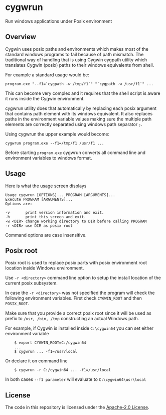 # cygwrun

Run windows applications under Posix environment

## Overview

Cygwin uses posix paths and environments which makes most of
the standard windows programs to fail because of path mismatch.
The traditional way of handling that is using Cygwin cygpath
utility which translates Cygwin (posix) paths to their windows
equivalents from shell.

For example a standard usage would be:
```
program.exe "--f1=`cygpath -w /tmp/f1`" "`cygpath -w /usr/f1`" ...
```
This can become very complex and it requires that the shell
script is aware it runs inside the Cygwin environment.

cygwrun utility does that automatically by replacing each posix
argument that contains path element with its windows equivalent.
It also replaces paths in the environment variable values making
sure the multiple path elements are correctly separated using
windows path separator `;`.

Using cygwrun the upper example would become:
```
cygwrun program.exe --f1=/tmp/f1 /usr/f1 ...
```
Before starting `program.exe` cygwrun converts all command line
and environment variables to windows format.

## Usage

Here is what the usage screen displays
```
Usage cygwrun [OPTIONS]... PROGRAM [ARGUMENTS]...
Execute PROGRAM [ARGUMENTS]...
Options are:

-v       print version information and exit.
-h       print this screen and exit.
-w <DIR> change working directory to DIR before calling PROGRAM
-r <DIR> use DIR as posix root
```

Command options are case insensitive.

## Posix root

Posix root is used to replace posix parts with posix environment root
location inside Windows environment.

Use `-r <directory>` command line option to setup the install location
of the current posix subsystem.

In case the `-r <directory>` was not specified the program will
check the following environment variables.
First check `CYGWIN_ROOT` and then `POSIX_ROOT`.

Make sure that you provide a correct posix root since it will
be used as prefix to `/usr, /bin, /tmp` constructing an actual
Windows path.


For example, if Cygwin is installed inside `C:\cygwin64` you
can set either environment variable

```
    $ export CYGWIN_ROOT=C:/cygwin64
    ...
    $ cygwrun ... -f1=/usr/local
```

Or declare it on command line

```
    $ cygwrun -r C:/cygwin64 ... -f1=/usr/local
```

In both cases `--f1 parameter` will evaluate to `C:\cygwin64\usr\local`


## License

The code in this repository is licensed under the [Apache-2.0 License](LICENSE.txt).
